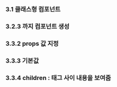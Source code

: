 ### 3.1 클래스형 컴포넌트

### 3.2.3 까지 컴포넌트 생성

### 3.3.2 props 값 지정

### 3.3.3 기본값

### 3.3.4 children : 태그 사이 내용을 보여줌
